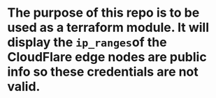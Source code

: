 # The purpose of this repo is to be used as a terraform module. It will display the `ip_ranges`of the CloudFlare edge nodes are public info so these credentials are not valid.

